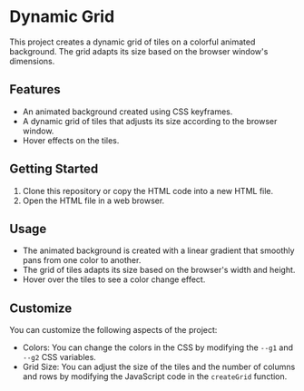 # Dynamic Grid

This project creates a dynamic grid of tiles on a colorful animated background. The grid adapts its size based on the browser window's dimensions.

## Features

- An animated background created using CSS keyframes.
- A dynamic grid of tiles that adjusts its size according to the browser window.
- Hover effects on the tiles.

## Getting Started

1. Clone this repository or copy the HTML code into a new HTML file.
2. Open the HTML file in a web browser.

## Usage

- The animated background is created with a linear gradient that smoothly pans from one color to another.
- The grid of tiles adapts its size based on the browser's width and height.
- Hover over the tiles to see a color change effect.

## Customize

You can customize the following aspects of the project:

- Colors: You can change the colors in the CSS by modifying the `--g1` and `--g2` CSS variables.
- Grid Size: You can adjust the size of the tiles and the number of columns and rows by modifying the JavaScript code in the `createGrid` function.

